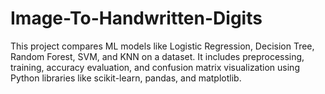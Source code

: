# Image-To-Handwritten-Digits
This project compares ML models like Logistic Regression, Decision Tree, Random Forest, SVM, and KNN on a dataset. It includes preprocessing, training, accuracy evaluation, and confusion matrix visualization using Python libraries like scikit-learn, pandas, and matplotlib.
